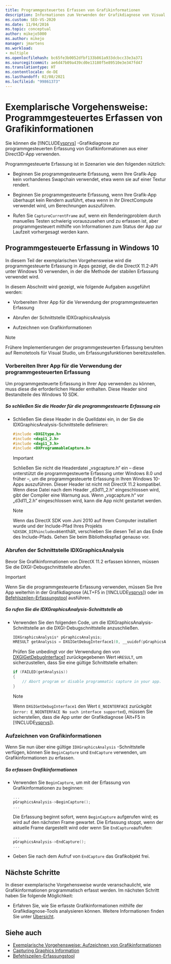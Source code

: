 ```yaml
---
title: Programmgesteuertes Erfassen von Grafikinformationen
description: Informationen zum Verwenden der Grafikdiagnose von Visual Studio zur programmgesteuerten Erfassung von Grafikinformationen aus einer Direct3D-App.
ms.custom: SEO-VS-2020
ms.date: 11/04/2016
ms.topic: conceptual
author: mikejo5000
ms.author: mikejo
manager: jmartens
ms.workload:
- multiple
ms.openlocfilehash: bc65fe3b0052dfbf133b861a933dcbcc33e3a371
ms.sourcegitcommit: ae6d47b09a439cd0e13180f5e89510e3e347fd47
ms.translationtype: HT
ms.contentlocale: de-DE
ms.lasthandoff: 02/08/2021
ms.locfileid: "99861373"
---
```

# <a name="walkthrough-capturing-graphics-information-programmatically"></a>Exemplarische Vorgehensweise: Programmgesteuertes Erfassen von Grafikinformationen
Sie können die [!INCLUDE[vsprvs](../../code-quality/includes/vsprvs_md.md)] -Grafikdiagnose zur programmgesteuerten Erfassung von Grafikinformationen aus einer Direct3D-App verwenden.

Programmgesteuerte Erfassung ist in Szenarien wie den folgenden nützlich:

- Beginnen Sie programmgesteuerte Erfassung, wenn Ihre Grafik-App kein vorhandenes Swapchain verwendet, etwa wenn sie auf einer Textur rendert.

- Beginnen Sie programmgesteuerte Erfassung, wenn Ihre Grafik-App überhaupt kein Rendern ausführt, etwa wenn in ihr DirectCompute verwendet wird, um Berechnungen auszuführen.

- Rufen Sie `CaptureCurrentFrame` auf, wenn ein Renderingproblem durch manuelles Testen schwierig vorauszusehen und zu erfassen ist, aber programmgesteuert mithilfe von Informationen zum Status der App zur Laufzeit vorhergesagt werden kann.

## <a name="programmatic-capture-in-windows-10"></a><a name="CaptureDX11_2"></a> Programmgesteuerte Erfassung in Windows 10
In diesem Teil der exemplarischen Vorgehensweise wird die programmgesteuerte Erfassung in Apps gezeigt, die die DirectX 11.2-API unter Windows 10 verwenden, in der die Methode der stabilen Erfassung verwendet wird.

In diesem Abschnitt wird gezeigt, wie folgende Aufgaben ausgeführt werden:

- Vorbereiten Ihrer App für die Verwendung der programmgesteuerten Erfassung

- Abrufen der Schnittstelle IDXGraphicsAnalysis

- Aufzeichnen von Grafikinformationen

> [!NOTE]
> Frühere Implementierungen der programmgesteuerten Erfassung beruhten auf Remotetools für Visual Studio, um Erfassungsfunktionen bereitzustellen.

### <a name="preparing-your-app-to-use-programmatic-capture"></a>Vorbereiten Ihrer App für die Verwendung der programmgesteuerten Erfassung
Um programmgesteuerte Erfassung in Ihrer App verwenden zu können, muss diese die erforderlichen Header enthalten. Diese Header sind Bestandteile des Windows 10 SDK.

##### <a name="to-include-programmatic-capture-headers"></a>So schließen Sie die Header für die programmgesteuerte Erfassung ein

- Schließen Sie diese Header in die Quelldatei ein, in der Sie die IDXGraphicsAnalysis-Schnittstelle definieren:

    ```cpp
    #include <DXGItype.h>
    #include <dxgi1_2.h>
    #include <dxgi1_3.h>
    #include <DXProgrammableCapture.h>
    ```

    > [!IMPORTANT]
    > Schließen Sie nicht die Headerdatei „vsgcapture.h“ ein – diese unterstützt die programmgesteuerte Erfassung unter Windows 8.0 und früher –, um die programmgesteuerte Erfassung in Ihren Windows 10-Apps auszuführen. Dieser Header ist nicht mit DirectX 11.2 kompatibel. Wenn diese Datei nach dem Header „d3d11_2.h“ eingeschlossen wird, gibt der Compiler eine Warnung aus. Wenn „vsgcapture.h“ vor „d3d11_2.h“ eingeschlossen wird, kann die App nicht gestartet werden.

    > [!NOTE]
    > Wenn das DirectX SDK vom Juni 2010 auf Ihrem Computer installiert wurde und der Include-Pfad Ihres Projekts `%DXSDK_DIR%includex86`enthält, verschieben Sie diesen Teil an das Ende des Include-Pfads. Gehen Sie beim Bibliothekspfad genauso vor.

### <a name="getting-the-idxgraphicsanalysis-interface"></a>Abrufen der Schnittstelle IDXGraphicsAnalysis
Bevor Sie Grafikinformationen von DirectX 11.2 erfassen können, müssen Sie die DXGI-Debugschnittstelle abrufen.

> [!IMPORTANT]
> Wenn Sie die programmgesteuerte Erfassung verwenden, müssen Sie Ihre App weiterhin in der Grafikdiagnose (ALT+F5 in [!INCLUDE[vsprvs](../../code-quality/includes/vsprvs_md.md)]) oder im [Befehlszeilen-Erfassungstool](command-line-capture-tool.md) ausführen.

##### <a name="to-get-the-idxgraphicsanalysis-interface"></a>So rufen Sie die IDXGraphicsAnalysis-Schnittstelle ab

- Verwenden Sie den folgenden Code, um die IDXGraphicsAnalysis-Schnittstelle an die DXGI-Debugschnittstelle anzuschließen.

  ```cpp
  IDXGraphicsAnalysis* pGraphicsAnalysis;
  HRESULT getAnalysis = DXGIGetDebugInterface1(0, __uuidof(pGraphicsAnalysis), reinterpret_cast<void**>(&pGraphicsAnalysis));
  ```

  Prüfen Sie unbedingt vor der Verwendung den von [DXGIGetDebugInterface1](/windows/desktop/api/dxgi1_3/nf-dxgi1_3-dxgigetdebuginterface1) zurückgegebenen Wert `HRESULT`, um sicherzustellen, dass Sie eine gültige Schnittstelle erhalten:

  ```cpp
  if (FAILED(getAnalysis))
  {
      // Abort program or disable programmatic capture in your app.
  }
  ```

  > [!NOTE]
  > Wenn `DXGIGetDebugInterface1` den Wert `E_NOINTERFACE` zurückgibt (`error: E_NOINTERFACE No such interface supported`), müssen Sie sicherstellen, dass die App unter der Grafikdiagnose (Alt+F5 in [!INCLUDE[vsprvs](../../code-quality/includes/vsprvs_md.md)]).

### <a name="capturing-graphics-information"></a>Aufzeichnen von Grafikinformationen
Wenn Sie nun über eine gültige `IDXGraphicsAnalysis` -Schnittstelle verfügen, können Sie `BeginCapture` und `EndCapture` verwenden, um Grafikinformationen zu erfassen.

##### <a name="to-capture-graphics-information"></a>So erfassen Grafikinformationen

- Verwenden Sie `BeginCapture`, um mit der Erfassung von Grafikinformationen zu beginnen:

    ```cpp
    ...
    pGraphicsAnalysis->BeginCapture();
    ...
    ```

    Die Erfassung beginnt sofort, wenn `BeginCapture` aufgerufen wird; es wird auf den nächsten Frame gewartet. Die Erfassung stoppt, wenn der aktuelle Frame dargestellt wird oder wenn Sie `EndCapture`aufrufen:

    ```cpp
    ...
    pGraphicsAnalysis->EndCapture();
    ...
    ```

- Geben Sie nach dem Aufruf von `EndCapture` das Grafikobjekt frei.

## <a name="next-steps"></a>Nächste Schritte
In dieser exemplarische Vorgehensweise wurde veranschaulicht, wie Grafikinformationen programmatisch erfasst werden. Im nächsten Schritt haben Sie folgende Möglichkeit:

- Erfahren Sie, wie Sie erfasste Grafikinformationen mithilfe der Grafikdiagnose-Tools analysieren können. Weitere Informationen finden Sie unter [Übersicht](overview-of-visual-studio-graphics-diagnostics.md).

## <a name="see-also"></a>Siehe auch
- [Exemplarische Vorgehensweise: Aufzeichnen von Grafikinformationen](walkthrough-capturing-graphics-information.md)
- [Capturing Graphics Information](capturing-graphics-information.md)
- [Befehlszeilen-Erfassungstool](command-line-capture-tool.md)
